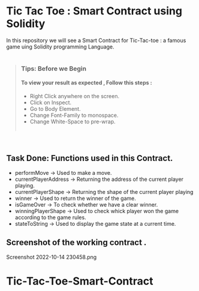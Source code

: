 # Tic Tac Toe : Smart Contract using Solidity

In this repository we will see a Smart Contract for Tic-Tac-toe : a famous game uing Solidity programming Language.<br><br>

> ### **Tips: Before we Begin**
>
> #### To view your result as expected , Follow this steps :
>
> - Right Click anywhere on the screen.
> - Click on Inspect.
> - Go to Body Element.
> - Change Font-Family to monospace.
> - Change White-Space to pre-wrap.
>   <br><br>

<br>

## Task Done: Functions used in this Contract.

- performMove -> Used to make a move.
- currentPlayerAddress -> Returning the address of the current player playing.
- currentPlayerShape -> Returning the shape of the current player playing
- winner -> Used to return the winner of the game.
- isGameOver -> To check whether we have a clear winner.
- winningPlayerShape -> Used to check whick player won the game according to the game rules.
- stateToString -> Used to display the game state at a current time.

## Screenshot of the working contract .

Screenshot 2022-10-14 230458.png
# Tic-Tac-Toe-Smart-Contract
